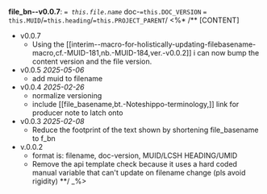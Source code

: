 **file_bn--v0.0.7**: *`= this.file.name`* doc-`=this.DOC_VERSION` `= this.MUID`/`=this.heading`/`=this.PROJECT_PARENT`/
<%* /** [CONTENT] 
* v0.0.7
	* Using the [[interim--macro-for-holistically-updating-filebasename-macro,cf.-MUID-181,nb.-MUID-184,ver.-v0.0.2]] i can now bump the content version and the file version.
* v0.0.5 *2025-05-06*
	* add muid to filename
* v0.0.4 *2025-02-26*
	* normalize versioning
	* include [[file_basename,bt.-Noteshippo-terminology,]] link for producer note to latch onto
* v0.0.3 *2025-02-08*
	* Reduce the footprint of the text shown by shortening file_basename to f_bn
* v.0.0.2 
	* format is: filename, doc-version, MUID/LCSH HEADING/UMID 
	* Remove the api template check because it uses a hard coded manual variable that can't update on filename change (pls avoid rigidity)
**/ 
_%>